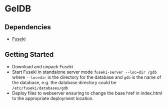 # GelDB

## Dependencies

- [Fuseki](https://jena.apache.org/)

## Getting Started

- Download and unpack Fuseki
- Start Fuseki in standalone server mode 
  ```fuseki-server --loc=dir /gdb```
  where ```--loc=dir``` is the directory for the database and ```gdb``` is the name of the database, e.g. the database directory could be ```/etc/fuseki/databases/gdb```
- Deploy files to webserver ensuring to change the base href in index.html to the appropriate deployment location.

